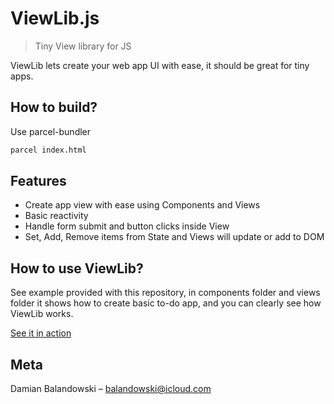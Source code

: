 # ViewLib.js
> Tiny View library for JS 

ViewLib lets create your web app UI with ease, it should be great for tiny apps.

## How to build?

Use parcel-bundler

```sh
parcel index.html
```

## Features
* Create app view with ease using Components and Views
* Basic reactivity
* Handle form submit and button clicks inside View
* Set, Add, Remove items from State and Views will update or add to DOM

## How to use ViewLib?

See example provided with this repository, in components folder and views folder it shows how to create 
basic to-do app, and you can clearly see how ViewLib works.

[See it in action](http://portfolio.damianbalandowski.com/viewlib/)

## Meta

Damian Balandowski – balandowski@icloud.com
